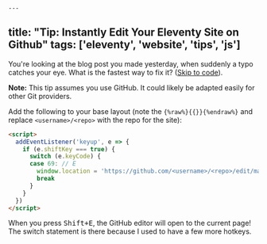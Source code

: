	---
title: "Tip: Instantly Edit Your Eleventy Site on Github"
tags: ['eleventy', 'website', 'tips', 'js']
---

You're looking at the blog post you made yesterday, when suddenly a typo catches your eye. What is the fastest way to fix it? ([Skip to code]({{page.url}}/#the-code)).

<!-- endexcerpt -->

**Note:** This tip assumes you use GitHub. It could likely be adapted easily for other Git providers.

Add the following to your base layout (note the `{%raw%}{{}}{%endraw%}` and replace `<username>/<repo>` with the repo for the site):

```html
<script>
  addEventListener('keyup', e => {
    if (e.shiftKey === true) {
      switch (e.keyCode) {
      case 69: // E
        window.location = 'https://github.com/<username>/<repo>/edit/master/{%raw%}{{page.inputPath}}{%endraw%}'
        break
      }
    }
  })
</script>
```

When you press <kbd>Shift+E</kbd>, the GitHub editor will open to the current page! The switch statement is there because I used to have a few more hotkeys.
